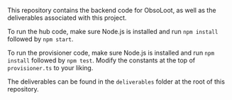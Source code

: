 This repository contains the backend code for ObsoLoot, as well as the deliverables associated with this project.

To run the hub code, make sure Node.js is installed and run `npm install` followed by `npm start`.

To run the provisioner code, make sure Node.js is installed and run `npm install` followed by `npm test`. Modify the constants at the top of `provisioner.ts` to your liking.

The deliverables can be found in the `deliverables` folder at the root of this repository.
